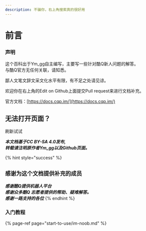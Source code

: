 ```yaml
---
description: 不骗你，右上角搜索真的很好用
---
```


# 前言

### 声明

这个百科出于Ym\_gg自主编写，主要写一些针对酷Q新人问题的解答。  
与酷Q官方无任何关联，请知悉。

鄙人文笔文辞文采文化水平有限，有不足之处请见谅。

欢迎你在右上角的Edit on Github上面提交Pull request来进行文档补充。

 官方文档：[https://docs.cqp.im/](https://docs.cqp.im/)

## 无法打开页面？

刷新试试 



_**本文档基于CC BY-SA 4.0发布,   
转载请注明原作者Ym\_gg以及Github页面。**_

{% hint style="success" %}
## `感谢为这个文档提供补充的成员`

_**感谢酷Q提供机器人平台  
感谢众多酷Q 志愿者提供的帮助、疑难解答。  
感谢一路支持的各位**_
{% endhint %}

### 入门教程

{% page-ref page="start-to-use/im-noob.md" %}




